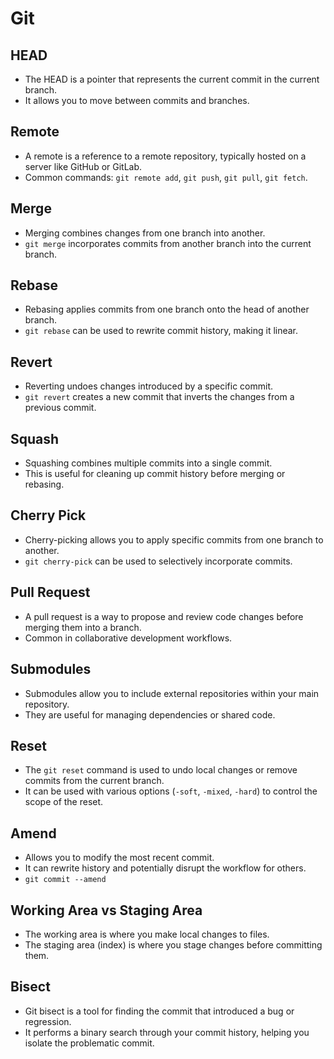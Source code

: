 # Git

## HEAD

- The HEAD is a pointer that represents the current commit in the current branch.
- It allows you to move between commits and branches.

## Remote

- A remote is a reference to a remote repository, typically hosted on a server like GitHub or GitLab.
- Common commands: `git remote add`, `git push`, `git pull`, `git fetch`.

## Merge

- Merging combines changes from one branch into another.
- `git merge` incorporates commits from another branch into the current branch.

## Rebase

- Rebasing applies commits from one branch onto the head of another branch.
- `git rebase` can be used to rewrite commit history, making it linear.

## Revert

- Reverting undoes changes introduced by a specific commit.
- `git revert` creates a new commit that inverts the changes from a previous commit.

## Squash

- Squashing combines multiple commits into a single commit.
- This is useful for cleaning up commit history before merging or rebasing.

## Cherry Pick

- Cherry-picking allows you to apply specific commits from one branch to another.
- `git cherry-pick` can be used to selectively incorporate commits.

## Pull Request

- A pull request is a way to propose and review code changes before merging them into a branch.
- Common in collaborative development workflows.

## Submodules

- Submodules allow you to include external repositories within your main repository.
- They are useful for managing dependencies or shared code.

## Reset

- The `git reset` command is used to undo local changes or remove commits from the current branch.
- It can be used with various options (`-soft`, `-mixed`, `-hard`) to control the scope of the reset.

## Amend

- Allows you to modify the most recent commit.
- It can rewrite history and potentially disrupt the workflow for others.
- `git commit --amend`

## Working Area vs Staging Area

- The working area is where you make local changes to files.
- The staging area (index) is where you stage changes before committing them.

## Bisect

- Git bisect is a tool for finding the commit that introduced a bug or regression.
- It performs a binary search through your commit history, helping you isolate the problematic commit.
